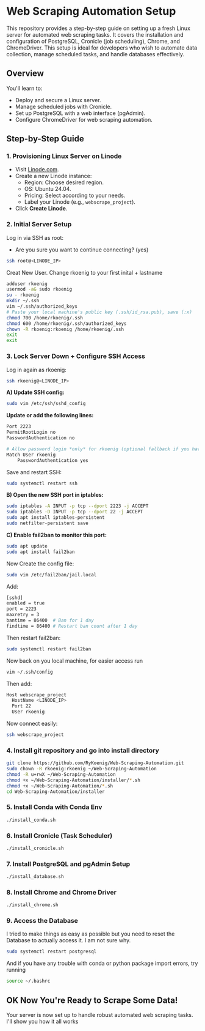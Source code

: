 # Web Scraping Automation Setup

This repository provides a step-by-step guide on setting up a fresh Linux server for automated web scraping tasks. It covers the installation and configuration of PostgreSQL, Cronicle (job scheduling), Chrome, and ChromeDriver. This setup is ideal for developers who wish to automate data collection, manage scheduled tasks, and handle databases effectively.

## Overview
You'll learn to:
- Deploy and secure a Linux server.
- Manage scheduled jobs with Cronicle.
- Set up PostgreSQL with a web interface (pgAdmin).
- Configure ChromeDriver for web scraping automation.

## Step-by-Step Guide

### 1. Provisioning Linux Server on Linode
- Visit [Linode.com](https://linode.com).
- Create a new Linode instance:
  - Region: Choose desired region.
  - OS: Ubuntu 24.04.
  - Pricing: Select according to your needs.
  - Label your Linode (e.g., `webscrape_project`).
- Click **Create Linode**.

### 2. Initial Server Setup
Log in via SSH as root:
* Are you sure you want to continue connecting? (yes)
```bash
ssh root@<LINODE_IP>
```

Creat New User. Change rkoenig to your first inital + lastname

```bash
adduser rkoenig
usermod -aG sudo rkoenig
su - rkoenig
mkdir ~/.ssh
vim ~/.ssh/authorized_keys
# Paste your local machine's public key (.ssh/id_rsa.pub), save (:x)
chmod 700 /home/rkoenig/.ssh
chmod 600 /home/rkoenig/.ssh/authorized_keys
chown -R rkoenig:rkoenig /home/rkoenig/.ssh
exit
exit
```

### 3. Lock Server Down + Configure SSH Access
Log in again as rkoenig:
```bash
ssh rkoenig@<LINODE_IP>
```

**A) Update SSH config:**
```bash
sudo vim /etc/ssh/sshd_config
```
**Update or add the following lines:**
```bash
Port 2223
PermitRootLogin no
PasswordAuthentication no

# Allow password login *only* for rkoenig (optional fallback if you have added your .ssh/id_rsa.pub)
Match User rkoenig
    PasswordAuthentication yes
```
Save and restart SSH:
```bash
sudo systemctl restart ssh
```
**B) Open the new SSH port in iptables:**
```bash
sudo iptables -A INPUT -p tcp --dport 2223 -j ACCEPT
sudo iptables -D INPUT -p tcp --dport 22 -j ACCEPT
sudo apt install iptables-persistent
sudo netfilter-persistent save
```
**C) Enable fail2ban to monitor this port:**

```bash
sudo apt update
sudo apt install fail2ban
```
Now Create the config file:
```bash
sudo vim /etc/fail2ban/jail.local
```
Add:
```bash
[sshd]
enabled = true
port = 2223
maxretry = 3
bantime = 86400  # Ban for 1 day
findtime = 86400 # Restart ban count after 1 day
```
Then restart fail2ban:
```bash
sudo systemctl restart fail2ban
```

Now back on you local machine, for easier access run
```bash
vim ~/.ssh/config
```
Then add:
```bash
Host webscrape_project
  HostName <LINODE_IP>
  Port 22
  User rkoenig
```
Now connect easily:
```bash
ssh webscrape_project
```


### 4. Install git repository and go into install directory

```bash
git clone https://github.com/RyKoenig/Web-Scraping-Automation.git
sudo chown -R rkoenig:rkoenig ~/Web-Scraping-Automation
chmod -R u+rwX ~/Web-Scraping-Automation
chmod +x ~/Web-Scraping-Automation/installer/*.sh
chmod +x ~/Web-Scraping-Automation/*.sh
cd Web-Scraping-Automation/installer
```

### 5. Install Conda with Conda Env

```bash
./install_conda.sh
```


### 6. Install Cronicle (Task Scheduler)

```bash
./install_cronicle.sh
```

### 7. Install PostgreSQL and pgAdmin Setup

```bash
./install_database.sh
```

### 8. Install Chrome and Chrome Driver

```bash
./install_chrome.sh
```

### 9. Access the Database

I tried to make things as easy as possible but you need to reset the Database to actually access it. I am not sure why.

```bash
sudo systemctl restart postgresql
```

And if you have any trouble with conda or python package import errors, try running

```bash
source ~/.bashrc
```

## OK Now You're Ready to Scrape Some Data!
Your server is now set up to handle robust automated web scraping tasks. I'll show you how it all works 
